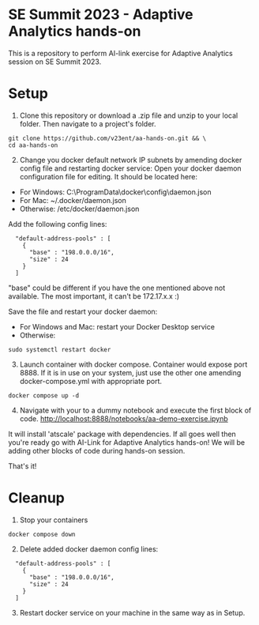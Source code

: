 # SE Summit 2023 - Adaptive Analytics hands-on
This is a repository to perform AI-link exercise for Adaptive Analytics session on SE Summit 2023.

# Setup
1. Clone this repository or download a .zip file and unzip to your local folder. Then navigate to a project's folder.

```
git clone https://github.com/v23ent/aa-hands-on.git && \
cd aa-hands-on
```

2. Change you docker default network IP subnets by amending docker config file and restarting docker service:
Open your docker daemon configuration file for editing. It should be located here:
- For Windows: C:\ProgramData\docker\config\daemon.json
- For Mac: ~/.docker/daemon.json
- Otherwise: /etc/docker/daemon.json

Add the following config lines:
```
  "default-address-pools" : [
    {
      "base" : "198.0.0.0/16",
      "size" : 24
    }
  ]
```

"base" could be different if you have the one mentioned above not available. The most important, it can't be 172.17.x.x :)

Save the file and restart your docker daemon:
- For Windows and Mac: restart your Docker Desktop service
- Otherwise: 
```
sudo systemctl restart docker
```

3. Launch container with docker compose. Container would expose port 8888. If it is in use on your system, just use the other one amending docker-compose.yml with appropriate port. 
```
docker compose up -d
```

4. Navigate with your to a dummy notebook and execute the first block of code.
[http://localhost:8888/notebooks/aa-demo-exercise.ipynb]()

It will install 'atscale' package with dependencies. If all goes well then you're ready go with AI-Link for Adaptive Analytics hands-on!
We will be adding other blocks of code during hands-on session.


That's it!

# Cleanup
1. Stop your containers
```
docker compose down
```

2. Delete added docker daemon config lines:
```
  "default-address-pools" : [
    {
      "base" : "198.0.0.0/16",
      "size" : 24
    }
  ]
```
3. Restart docker service on your machine in the same way as in Setup.

